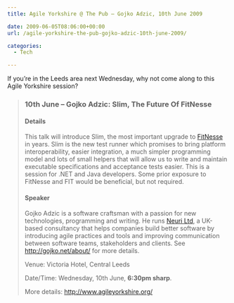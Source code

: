 ```yaml
---
title: Agile Yorkshire @ The Pub – Gojko Adzic, 10th June 2009

date: 2009-06-05T08:06:00+00:00
url: /agile-yorkshire-the-pub-gojko-adzic-10th-june-2009/

categories:
  - Tech

---
```

<!--kg-card-begin: html-->

If you’re in the Leeds area next Wednesday, why not come along to this Agile Yorkshire session?

> ### 10th June – Gojko Adzic: Slim, The Future Of FitNesse
> 
> #### Details
> 
> This talk will introduce Slim, the most important upgrade to [FitNesse][1] in years. Slim is the new test runner which promises to bring platform interoperability, easier integration, a much simpler programming model and lots of small helpers that will allow us to write and maintain executable specifications and acceptance tests easier. This is a session for .NET and Java developers. Some prior exposure to FitNesse and FIT would be beneficial, but not required.
> 
> #### Speaker
> 
> Gojko Adzic is a software craftsman with a passion for new technologies, programming and writing. He runs [Neuri Ltd][2], a UK-based consultancy that helps companies build better software by introducing agile practices and tools and improving communication between software teams, stakeholders and clients. See <http://gojko.net/about/> for more details.
> 
> Venue: Victoria Hotel, Central Leeds
> 
> Date/Time: Wednesday, 10th June, **6:30pm sharp**.
> 
> More details: <http://www.agileyorkshire.org/>

<!--kg-card-end: html-->

 [1]: http://fitnesse.org/
 [2]: http://neuri.co.uk/
